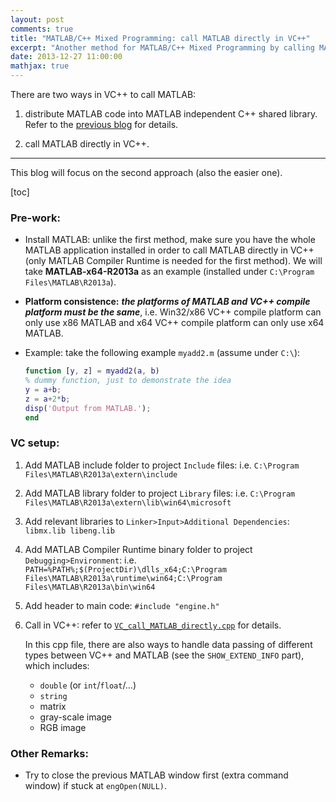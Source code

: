 ```yaml
---
layout: post
comments: true
title: "MATLAB/C++ Mixed Programming: call MATLAB directly in VC++"
excerpt: "Another method for MATLAB/C++ Mixed Programming by calling MATLAB directly in VC++."
date: 2013-12-27 11:00:00
mathjax: true
---
```


There are two ways in VC++ to call MATLAB:

1. distribute MATLAB code into MATLAB independent C++ shared library. Refer to the [previous blog](http://blog-ythu.github.io/2012/04/29/mixed-programming-distribute-MATLAB/) for details.

2. call MATLAB directly in VC++.

---
This blog will focus on the second approach (also the easier one).

[toc]

### Pre-work:
- Install MATLAB: unlike the first method, make sure you have the whole MATLAB application installed in order to call MATLAB directly in VC++ (only MATLAB Compiler Runtime is needed for the first method). We will take **MATLAB-x64-R2013a** as an example (installed under `C:\Program Files\MATLAB\R2013a`).
- **Platform consistence:** ***the platforms of MATLAB and VC++ compile platform must be the same***, i.e. Win32/x86 VC\++ compile platform can only use x86 MATLAB and x64 VC\++ compile platform can only use x64 MATLAB.
- Example: take the following example `myadd2.m` (assume under `C:\`):

	```matlab
	function [y, z] = myadd2(a, b)
	% dummy function, just to demonstrate the idea
	y = a+b;
	z = a+2*b;
	disp('Output from MATLAB.');
	end
	```

### VC setup:
1. Add MATLAB include folder to project `Include` files: i.e. `C:\Program Files\MATLAB\R2013a\extern\include`
2. Add MATLAB library folder to project `Library` files: i.e. `C:\Program Files\MATLAB\R2013a\extern\lib\win64\microsoft`
3. Add relevant libraries to `Linker>Input>Additional Dependencies`: `libmx.lib libeng.lib`
4. Add MATLAB Compiler Runtime binary folder to project `Debugging>Environment`: i.e. `PATH=%PATH%;$(ProjectDir)\dlls_x64;C:\Program Files\MATLAB\R2013a\runtime\win64;C:\Program Files\MATLAB\R2013a\bin\win64`
5. Add header to main code: `#include "engine.h"`
2. Call in VC++: refer to [`VC_call_MATLAB_directly.cpp`](https://bitbucket.org/herohuyongtao/files/src/tip/files/cplusplus/VC_call_MATLAB_directly.cpp) for details.

	In this cpp file, there are also ways to handle data passing of different types between VC++ and MATLAB (see the `SHOW_EXTEND_INFO` part), which includes:
    - `double` (or `int`/`float`/…)
    - `string`
    - matrix
    - gray-scale image
    - RGB image

### Other Remarks:
- Try to close the previous MATLAB window first (extra command window) if stuck at `engOpen(NULL)`.
